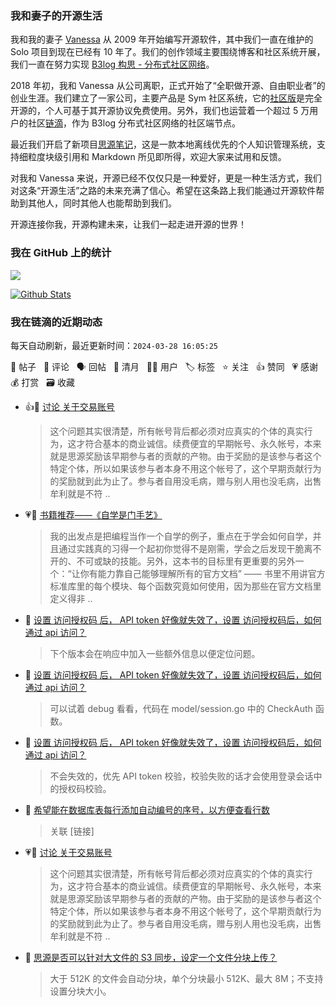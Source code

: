 ### 我和妻子的开源生活

我和我的妻子 [Vanessa](https://github.com/Vanessa219) 从 2009 年开始编写开源软件，其中我们一直在维护的 Solo 项目到现在已经有 10 年了。我们的创作领域主要围绕博客和社区系统开展，我们一直在努力实现 [B3log 构思 - 分布式社区网络](https://ld246.com/article/1546941897596)。

2018 年初，我和 Vanessa 从公司离职，正式开始了“全职做开源、自由职业者”的创业生涯。我们建立了一家公司，主要产品是 Sym 社区系统，它的[社区版](https://github.com/88250/symphony)是完全开源的，个人可基于其开源协议免费使用。另外，我们也运营着一个超过 5 万用户的社区[链滴](https://ld246.com)，作为 B3log 分布式社区网络的社区端节点。

最近我们开启了新项目[思源笔记](https://github.com/siyuan-note/siyuan)，这是一款本地离线优先的个人知识管理系统，支持细粒度块级引用和 Markdown 所见即所得，欢迎大家来试用和反馈。

对我和 Vanessa 来说，开源已经不仅仅只是一种爱好，更是一种生活方式，我们对这条“开源生活”之路的未来充满了信心。希望在这条路上我们能通过开源软件帮助到其他人，同时其他人也能帮助到我们。

开源连接你我，开源构建未来，让我们一起走进开源的世界！

### 我在 GitHub 上的统计

<a title="Hits" target="_blank" href="https://github.com/88250/88250"><img src="https://hits.b3log.org/88250/88250.svg"></a>

[![Github Stats](https://github-readme-stats.vercel.app/api?username=88250&theme=tokyonight&show_icons=true)](https://github.com/88250)

<!--events start -->

### 我在链滴的近期动态

每天自动刷新，最近更新时间：`2024-03-28 16:05:25`

📝 帖子 &nbsp; 💬 评论 &nbsp; 🗣 回帖 &nbsp; 🌙 清月 &nbsp; 👨‍💻 用户 &nbsp; 🏷️ 标签 &nbsp; ⭐️ 关注 &nbsp; 👍 赞同 &nbsp; 💗 感谢 &nbsp; 💰 打赏 &nbsp; 🗃 收藏

* 👍💬 [讨论 关于交易账号](https://ld246.com/article/1711583385093/comment/1711586467775#comments)

  > 这个问题其实很清楚，所有帐号背后都必须对应真实的个体的真实行为，这才符合基本的商业诚信。续费便宜的早期帐号、永久帐号，本来就是思源奖励该早期参与者的贡献的产物。由于奖励的是该参与者这个特定个体，所以如果该参与者本身不用这个帐号了，这个早期贡献行为的奖励就到此为止了。参与者自用没毛病，赠与别人用也没毛病，出售牟利就是不符 ..
* 💗📝 [书籍推荐——《自学是门手艺》](https://ld246.com/article/1711197956100)

  > 我的出发点是把编程当作一个自学的例子，重点在于学会如何自学，并且通过实践真的习得一个起初你觉得不是刚需，学会之后发现干脆离不开的、不可或缺的技能。另外，这本书的目标里有更重要的另外一个：“让你有能力靠自己能够理解所有的官方文档” —— 书里不用讲官方标准库里的每个模块、每个函数究竟如何使用，因为那些在官方文档里定义得非 ..
* 💬 [设置 访问授权码 后， API token 好像就失效了，设置 访问授权码后，如何通过 api 访问？](https://ld246.com/article/1711591523782/comment/1711593266823#comments)

  > 下个版本会在响应中加入一些额外信息以便定位问题。
* 💬 [设置 访问授权码 后， API token 好像就失效了，设置 访问授权码后，如何通过 api 访问？](https://ld246.com/article/1711591523782/comment/1711592052354#comments)

  > 可以试着 debug 看看，代码在 model/session.go 中的 CheckAuth 函数。
* 💬 [设置 访问授权码 后， API token 好像就失效了，设置 访问授权码后，如何通过 api 访问？](https://ld246.com/article/1711591523782/comment/1711591704512#comments)

  > 不会失效的，优先 API token 校验，校验失败的话才会使用登录会话中的授权码校验。
* 💬 [希望能在数据库表每行添加自动编号的序号，以方便查看行数](https://ld246.com/article/1711591361774/comment/1711591411914#comments)

  > 关联 [链接]
* 💗💬 [讨论 关于交易账号](https://ld246.com/article/1711583385093/comment/1711586467775#comments)

  > 这个问题其实很清楚，所有帐号背后都必须对应真实的个体的真实行为，这才符合基本的商业诚信。续费便宜的早期帐号、永久帐号，本来就是思源奖励该早期参与者的贡献的产物。由于奖励的是该参与者这个特定个体，所以如果该参与者本身不用这个帐号了，这个早期贡献行为的奖励就到此为止了。参与者自用没毛病，赠与别人用也没毛病，出售牟利就是不符 ..
* 💬 [思源是否可以针对大文件的 S3 同步，设定一个文件分块上传？](https://ld246.com/article/1711527273005/comment/1711586615294#comments)

  > 大于 512K 的文件会自动分块，单个分块最小 512K、最大 8M；不支持设置分块大小。


<!--events end -->
